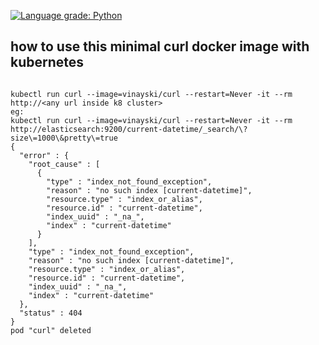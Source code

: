 [![Language grade: Python](https://img.shields.io/lgtm/grade/python/g/vinayski/curl.svg?logo=lgtm&logoWidth=18)](https://lgtm.com/projects/g/vinayski/curl/context:docker)

## how to use this minimal curl docker image with kubernetes

```

kubectl run curl --image=vinayski/curl --restart=Never -it --rm  http://<any url inside k8 cluster>
eg:
kubectl run curl --image=vinayski/curl --restart=Never -it --rm  http://elasticsearch:9200/current-datetime/_search/\?size\=1000\&pretty\=true
{
  "error" : {
    "root_cause" : [
      {
        "type" : "index_not_found_exception",
        "reason" : "no such index [current-datetime]",
        "resource.type" : "index_or_alias",
        "resource.id" : "current-datetime",
        "index_uuid" : "_na_",
        "index" : "current-datetime"
      }
    ],
    "type" : "index_not_found_exception",
    "reason" : "no such index [current-datetime]",
    "resource.type" : "index_or_alias",
    "resource.id" : "current-datetime",
    "index_uuid" : "_na_",
    "index" : "current-datetime"
  },
  "status" : 404
}
pod "curl" deleted
```
